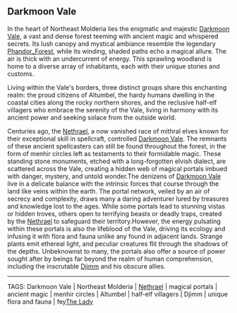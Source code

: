 ## Darkmoon Vale

In the heart of Northeast Molderia lies the enigmatic and majestic [Darkmoon Vale](../Places/Darkmoon_Vale.md), a vast and dense forest teeming with ancient magic and whispered secrets. Its lush canopy and mystical ambiance resemble the legendary [Phandor_Forest](Phandor_Forest.md), while its winding, shaded paths echo a magical allure. The air is thick with an undercurrent of energy. This sprawling woodland is home to a diverse array of inhabitants, each with their unique stories and customs. 

Living within the Vale's borders, three distinct groups share this enchanting realm: the proud citizens of Altumbel, the hardy humans dwelling in the coastal cities along the rocky northern shores, and the reclusive half-elf villagers who embrace the serenity of the Vale, living in harmony with its ancient power and seeking solace from the outside world.

Centuries ago, the [Nethrael](../Lore/Nethrael.md), a now vanished race of mithral elves known for their exceptional skill in spellcraft, controlled [Darkmoon Vale](../Places/Darkmoon_Vale.md). The remnants of these ancient spellcasters can still be found throughout the forest, in the form of menhir circles left as testaments to their formidable magic. These standing stone monuments, etched with a long-forgotten elvish dialect, are scattered across the Vale, creating a hidden web of magical portals imbued with danger, mystery, and untold wonder.The denizens of [Darkmoon Vale](../Places/Darkmoon_Vale.md) live in a delicate balance with the intrinsic forces that course through the land like veins within the earth. The portal network, veiled by an air of secrecy and complexity, draws many a daring adventurer lured by treasures and knowledge lost to the ages. While some portals lead to stunning vistas or hidden troves, others open to terrifying beasts or deadly traps, created by the [Nethrael](../Lore/Nethrael.md) to safeguard their territory.However, the energy pulsating within these portals is also the lifeblood of the Vale, driving its ecology and infusing it with flora and fauna unlike any found in adjacent lands. Strange plants emit ethereal light, and peculiar creatures flit through the shadows of the depths. Unbeknownst to many, the portals also offer a source of power sought after by beings far beyond the realm of human comprehension, including the inscrutable [Djimm](../People/Djimm.md) and his obscure allies.

---
TAGS: Darkmoon Vale | Northeast Molderia | [Nethrael](../Lore/Nethrael.md) | magical portals | ancient magic | menhir circles | Altumbel | half-elf villagers | Djimm | unique flora and fauna | fey[The Lady](../Gods/The_Lady.md)

